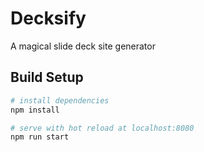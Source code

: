 # Decksify
A magical slide deck site generator

## Build Setup

``` bash
# install dependencies
npm install

# serve with hot reload at localhost:8080
npm run start
```
